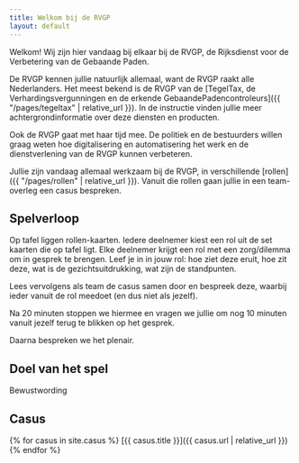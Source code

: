 ```yaml
---
title: Welkom bij de RVGP
layout: default
---
```

Welkom! Wij zijn hier vandaag bij elkaar bij de RVGP, de Rijksdienst voor de Verbetering van de Gebaande Paden.

De RVGP kennen jullie natuurlijk allemaal, want de RVGP raakt alle Nederlanders. Het meest bekend is de RVGP van de [TegelTax, de Verhardingsvergunningen en de erkende GebaandePadencontroleurs]({{ "/pages/tegeltax" | relative_url }}). In de instructie vinden jullie meer achtergrondinformatie over deze diensten en producten.

Ook de RVGP gaat met haar tijd mee. De politiek en de bestuurders willen graag weten hoe digitalisering en automatisering het werk en de dienstverlening van de RVGP kunnen verbeteren.

Jullie zijn vandaag allemaal werkzaam bij de RVGP, in verschillende [rollen]({{ "/pages/rollen" | relative_url }}). Vanuit die rollen gaan jullie in een team-overleg een casus bespreken.

## Spelverloop
Op tafel liggen rollen-kaarten. Iedere deelnemer kiest een rol uit de set kaarten die op tafel ligt. Elke deelnemer krijgt een rol met een zorg/dilemma om in gesprek te brengen. Leef je in in jouw rol: hoe ziet deze eruit, hoe zit deze, wat is de gezichtsuitdrukking, wat zijn de standpunten.

Lees vervolgens als team de casus samen door en bespreek deze, waarbij ieder vanuit de rol meedoet (en dus niet als jezelf).

Na 20 minuten stoppen we hiermee en vragen we jullie om nog 10 minuten vanuit jezelf terug te blikken op het gesprek.

Daarna bespreken we het plenair.

## Doel van het spel
Bewustwording

## Casus
{% for casus in site.casus %}
[{{ casus.title }}]({{ casus.url | relative_url }})
{% endfor %}
